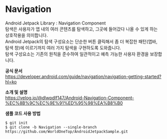 # Navigation
Android Jetpack Library : Navigation Component    
탐색은 사용자가 앱 내의 여러 콘텐츠를 탐색하고, 그곳에 들어갔다 나올 수 있게 하는 상호작용을 의미합니다.    
Android Jetpack의 탐색 구성요소는 단순한 버튼 클릭해서 좀 더 복잡한 패턴(앱바, 탐색 창)에 이르기까지 여러 가지 탐색을 구현하도록 도와줍니다.    
탐색 구성요소는 기존의 원칙을 준수하여 일관적이고 예측 가능한 사용자 환경을 보장합니다.    


**공식 문서**    
https://developer.android.com/guide/navigation/navigation-getting-started?hl=ko


**소개 및 설명**    
https://velog.io/@dlwpdlf147/Android-Navigation-Component-%EC%8B%9C%EC%9E%91%ED%95%98%EA%B8%B0

**샘플 코드 사용 방법**
```
$ git init
$ git clone -b Navigation --single-branch https://github.com/WorldOneTop/AndroidJetpackSample.git
```
